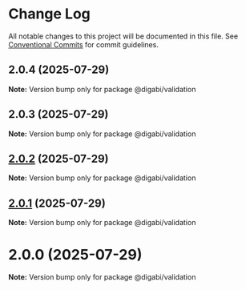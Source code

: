 # Change Log

All notable changes to this project will be documented in this file.
See [Conventional Commits](https://conventionalcommits.org) for commit guidelines.

## 2.0.4 (2025-07-29)

**Note:** Version bump only for package @digabi/validation

## 2.0.3 (2025-07-29)

**Note:** Version bump only for package @digabi/validation

## [2.0.2](https://github.com/digabi/node-packages/compare/@digabi/validation@2.0.1...@digabi/validation@2.0.2) (2025-07-29)

**Note:** Version bump only for package @digabi/validation

## [2.0.1](https://github.com/digabi/node-packages/compare/@digabi/validation@2.0.0...@digabi/validation@2.0.1) (2025-07-29)

**Note:** Version bump only for package @digabi/validation

# 2.0.0 (2025-07-29)

**Note:** Version bump only for package @digabi/validation
